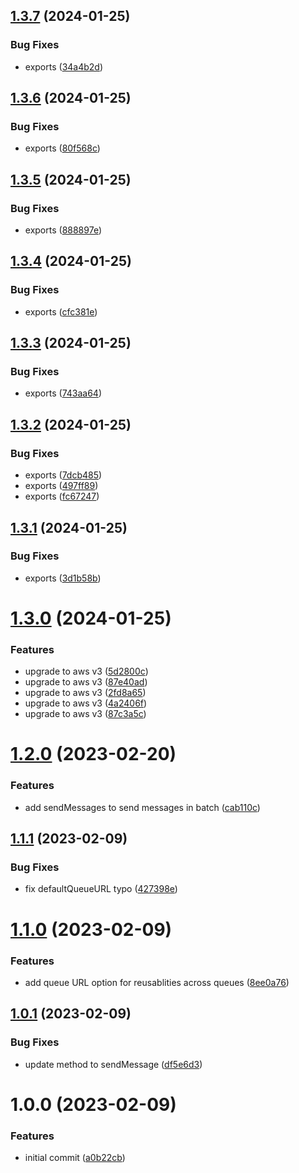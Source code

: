 ## [1.3.7](https://github.com/uzenith360/aws-sqs-send-message/compare/v1.3.6...v1.3.7) (2024-01-25)


### Bug Fixes

* exports ([34a4b2d](https://github.com/uzenith360/aws-sqs-send-message/commit/34a4b2d6224cbd4e2e2205a2b34041879ee31315))

## [1.3.6](https://github.com/uzenith360/aws-sqs-send-message/compare/v1.3.5...v1.3.6) (2024-01-25)


### Bug Fixes

* exports ([80f568c](https://github.com/uzenith360/aws-sqs-send-message/commit/80f568c31fdad28b36e0422970c7b5bbfcb8c9a7))

## [1.3.5](https://github.com/uzenith360/aws-sqs-send-message/compare/v1.3.4...v1.3.5) (2024-01-25)


### Bug Fixes

* exports ([888897e](https://github.com/uzenith360/aws-sqs-send-message/commit/888897e501a29c0ef59b7ef77cbec76faa480aab))

## [1.3.4](https://github.com/uzenith360/aws-sqs-send-message/compare/v1.3.3...v1.3.4) (2024-01-25)


### Bug Fixes

* exports ([cfc381e](https://github.com/uzenith360/aws-sqs-send-message/commit/cfc381e767e27c4f1f11a04ca7cb0b306c1490a2))

## [1.3.3](https://github.com/uzenith360/aws-sqs-send-message/compare/v1.3.2...v1.3.3) (2024-01-25)


### Bug Fixes

* exports ([743aa64](https://github.com/uzenith360/aws-sqs-send-message/commit/743aa641e552ecd6f22c0cd311276312bf90b9e6))

## [1.3.2](https://github.com/uzenith360/aws-sqs-send-message/compare/v1.3.1...v1.3.2) (2024-01-25)


### Bug Fixes

* exports ([7dcb485](https://github.com/uzenith360/aws-sqs-send-message/commit/7dcb485f1babbdad99224327d1e8789d2309c446))
* exports ([497ff89](https://github.com/uzenith360/aws-sqs-send-message/commit/497ff891c2392bdba7cee867dc3f95e5665fc902))
* exports ([fc67247](https://github.com/uzenith360/aws-sqs-send-message/commit/fc672478a8439ea812351ec5b54cbffa00ec883c))

## [1.3.1](https://github.com/uzenith360/aws-sqs-send-message/compare/v1.3.0...v1.3.1) (2024-01-25)


### Bug Fixes

* exports ([3d1b58b](https://github.com/uzenith360/aws-sqs-send-message/commit/3d1b58becc3dfb6e5597cb080a23013f52eb7832))

# [1.3.0](https://github.com/uzenith360/aws-sqs-send-message/compare/v1.2.0...v1.3.0) (2024-01-25)


### Features

* upgrade to aws v3 ([5d2800c](https://github.com/uzenith360/aws-sqs-send-message/commit/5d2800c65c469b0aa9982dac9af0c62267d9c1f0))
* upgrade to aws v3 ([87e40ad](https://github.com/uzenith360/aws-sqs-send-message/commit/87e40ad8e00d5b83d01dbcd7c3b6b636345be989))
* upgrade to aws v3 ([2fd8a65](https://github.com/uzenith360/aws-sqs-send-message/commit/2fd8a65c58ebd09ae157a993fca50878cc06de29))
* upgrade to aws v3 ([4a2406f](https://github.com/uzenith360/aws-sqs-send-message/commit/4a2406faf811fe19ad5697e55eca1cfb0dae64cf))
* upgrade to aws v3 ([87c3a5c](https://github.com/uzenith360/aws-sqs-send-message/commit/87c3a5c9a0627942efb7d2a12ac222ede8b899e4))

# [1.2.0](https://github.com/uzenith360/aws-sqs-send-message/compare/v1.1.1...v1.2.0) (2023-02-20)


### Features

* add sendMessages to send messages in batch ([cab110c](https://github.com/uzenith360/aws-sqs-send-message/commit/cab110c5260a8faa374b87266774fdc4b8d30e5e))

## [1.1.1](https://github.com/uzenith360/aws-sqs-send-message/compare/v1.1.0...v1.1.1) (2023-02-09)


### Bug Fixes

* fix defaultQueueURL typo ([427398e](https://github.com/uzenith360/aws-sqs-send-message/commit/427398ea75f6f5cf8f6e5278c38a2c96fdc2a9b7))

# [1.1.0](https://github.com/uzenith360/aws-sqs-send-message/compare/v1.0.1...v1.1.0) (2023-02-09)


### Features

* add queue URL option for reusablities across queues ([8ee0a76](https://github.com/uzenith360/aws-sqs-send-message/commit/8ee0a76cbe9545be395b1ab4c6cb52d6a393ea2f))

## [1.0.1](https://github.com/uzenith360/aws-sqs-send-message/compare/v1.0.0...v1.0.1) (2023-02-09)


### Bug Fixes

* update method to sendMessage ([df5e6d3](https://github.com/uzenith360/aws-sqs-send-message/commit/df5e6d396ff059f290b76e49e7a942434eeba2fb))

# 1.0.0 (2023-02-09)


### Features

* initial commit ([a0b22cb](https://github.com/uzenith360/aws-sqs-send-message/commit/a0b22cbd1299daefaad6da511effea301681982b))
